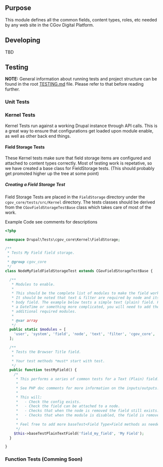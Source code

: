 ## Purpose
This module defines all the common fields, content types, roles, etc needed by any web site in the CGov Digital Platform.

## Developing
TBD

## Testing
**NOTE:** General information about running tests and project structure can be found in the root [TESTING.md](../../../../../../../TESTING.md) file. Please refer to that before reading further.

### Unit Tests

### Kernel Tests
Kernel Tests run against a working Drupal instance through API calls. This is a great way to ensure that configurations get loaded upon module enable, as well as other back end things.

#### Field Storage Tests
These Kernel tests make sure that field storage items are configured and attached to content types correctly. Most of testing work is repetative, so we have created a base class for FieldStorage tests. (This should probably get promoted higher up the tree at some point)

##### Creating a Field Storage Test

Field Storage Tests are placed in the `FieldStorage` directory under the `cgov_core/tests/src/Kernel` directory. The tests classes should be derived from the `CGovFieldStorageTestBase` class which takes care of most of the work.

Example Code see comments for descriptions
```php
<?php

namespace Drupal\Tests\cgov_core\Kernel\FieldStorage;

/**
 * Tests My Field field storage.
 *
 * @group cgov_core
 */
class NodeMyFieldFieldStorageTest extends CGovFieldStorageTestBase {

  /**
   * Modules to enable.
   *
   * This should be the complete list of modules to make the field work.
   * It should be noted that text & filter are required by node and its
   * body field. The example below tests a simple text (plain) field. For
   * a DateTime or something more complicated, you will need to add the
   * additional required modules.
   *
   * @var array
   */
  public static $modules = [
    'user', 'system', 'field', 'node', 'text', 'filter', 'cgov_core',
  ];

  /**
   * Tests the Browser Title field.
   *
   * Your test methods *must* start with test.
   */
  public function testMyField() {
    /*
     * This performs a series of common tests for a Text (Plain) field.
     *
     * See PHP doc comments for more information on the inputs/outputs.
     *
     * This will:
     *   - Check the config exists.
     *   - Check the field can be attached to a node.
     *   - Checks that when the node is removed the field still exists.
     *   - Checks that when the module is disabled, the field is removed.
     *
     * Feel free to add more baseTest<Field Type>Field methods as needed.
     */
    $this->baseTestPlainTextField('field_my_field', 'My Field');
  }

}
```


### Function Tests (Comming Soon)

